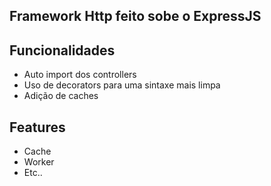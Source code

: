 ## Framework Http feito sobe o ExpressJS

## Funcionalidades
- Auto import dos controllers
- Uso de decorators para uma sintaxe mais limpa
- Adição de caches


## Features
- Cache
- Worker
- Etc..